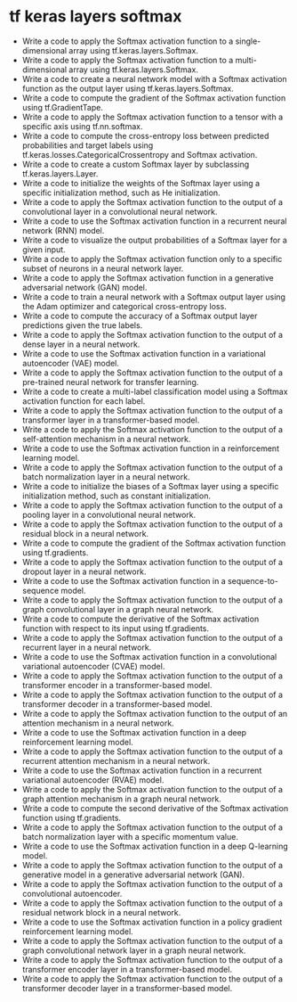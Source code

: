 # tf keras layers softmax

- Write a code to apply the Softmax activation function to a single-dimensional array using tf.keras.layers.Softmax.
- Write a code to apply the Softmax activation function to a multi-dimensional array using tf.keras.layers.Softmax.
- Write a code to create a neural network model with a Softmax activation function as the output layer using tf.keras.layers.Softmax.
- Write a code to compute the gradient of the Softmax activation function using tf.GradientTape.
- Write a code to apply the Softmax activation function to a tensor with a specific axis using tf.nn.softmax.
- Write a code to compute the cross-entropy loss between predicted probabilities and target labels using tf.keras.losses.CategoricalCrossentropy and Softmax activation.
- Write a code to create a custom Softmax layer by subclassing tf.keras.layers.Layer.
- Write a code to initialize the weights of the Softmax layer using a specific initialization method, such as He initialization.
- Write a code to apply the Softmax activation function to the output of a convolutional layer in a convolutional neural network.
- Write a code to use the Softmax activation function in a recurrent neural network (RNN) model.
- Write a code to visualize the output probabilities of a Softmax layer for a given input.
- Write a code to apply the Softmax activation function only to a specific subset of neurons in a neural network layer.
- Write a code to apply the Softmax activation function in a generative adversarial network (GAN) model.
- Write a code to train a neural network with a Softmax output layer using the Adam optimizer and categorical cross-entropy loss.
- Write a code to compute the accuracy of a Softmax output layer predictions given the true labels.
- Write a code to apply the Softmax activation function to the output of a dense layer in a neural network.
- Write a code to use the Softmax activation function in a variational autoencoder (VAE) model.
- Write a code to apply the Softmax activation function to the output of a pre-trained neural network for transfer learning.
- Write a code to create a multi-label classification model using a Softmax activation function for each label.
- Write a code to apply the Softmax activation function to the output of a transformer layer in a transformer-based model.
- Write a code to apply the Softmax activation function to the output of a self-attention mechanism in a neural network.
- Write a code to use the Softmax activation function in a reinforcement learning model.
- Write a code to apply the Softmax activation function to the output of a batch normalization layer in a neural network.
- Write a code to initialize the biases of a Softmax layer using a specific initialization method, such as constant initialization.
- Write a code to apply the Softmax activation function to the output of a pooling layer in a convolutional neural network.
- Write a code to apply the Softmax activation function to the output of a residual block in a neural network.
- Write a code to compute the gradient of the Softmax activation function using tf.gradients.
- Write a code to apply the Softmax activation function to the output of a dropout layer in a neural network.
- Write a code to use the Softmax activation function in a sequence-to-sequence model.
- Write a code to apply the Softmax activation function to the output of a graph convolutional layer in a graph neural network.
- Write a code to compute the derivative of the Softmax activation function with respect to its input using tf.gradients.
- Write a code to apply the Softmax activation function to the output of a recurrent layer in a neural network.
- Write a code to use the Softmax activation function in a convolutional variational autoencoder (CVAE) model.
- Write a code to apply the Softmax activation function to the output of a transformer encoder in a transformer-based model.
- Write a code to apply the Softmax activation function to the output of a transformer decoder in a transformer-based model.
- Write a code to apply the Softmax activation function to the output of an attention mechanism in a neural network.
- Write a code to use the Softmax activation function in a deep reinforcement learning model.
- Write a code to apply the Softmax activation function to the output of a recurrent attention mechanism in a neural network.
- Write a code to use the Softmax activation function in a recurrent variational autoencoder (RVAE) model.
- Write a code to apply the Softmax activation function to the output of a graph attention mechanism in a graph neural network.
- Write a code to compute the second derivative of the Softmax activation function using tf.gradients.
- Write a code to apply the Softmax activation function to the output of a batch normalization layer with a specific momentum value.
- Write a code to use the Softmax activation function in a deep Q-learning model.
- Write a code to apply the Softmax activation function to the output of a generative model in a generative adversarial network (GAN).
- Write a code to apply the Softmax activation function to the output of a convolutional autoencoder.
- Write a code to apply the Softmax activation function to the output of a residual network block in a neural network.
- Write a code to use the Softmax activation function in a policy gradient reinforcement learning model.
- Write a code to apply the Softmax activation function to the output of a graph convolutional network layer in a graph neural network.
- Write a code to apply the Softmax activation function to the output of a transformer encoder layer in a transformer-based model.
- Write a code to apply the Softmax activation function to the output of a transformer decoder layer in a transformer-based model.